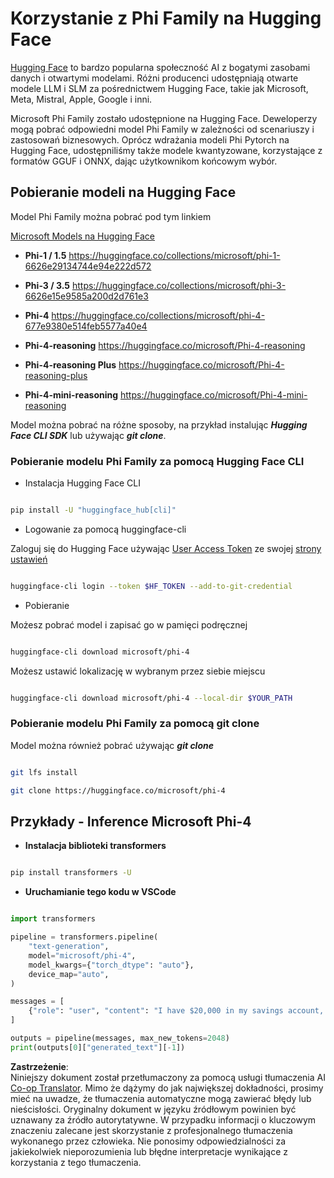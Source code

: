 <!--
CO_OP_TRANSLATOR_METADATA:
{
  "original_hash": "624fe133fba62773979d45f54519f7bb",
  "translation_date": "2025-07-16T18:52:24+00:00",
  "source_file": "md/01.Introduction/02/01.HF.md",
  "language_code": "pl"
}
-->
# **Korzystanie z Phi Family na Hugging Face**


[Hugging Face](https://huggingface.co/) to bardzo popularna społeczność AI z bogatymi zasobami danych i otwartymi modelami. Różni producenci udostępniają otwarte modele LLM i SLM za pośrednictwem Hugging Face, takie jak Microsoft, Meta, Mistral, Apple, Google i inni.

Microsoft Phi Family zostało udostępnione na Hugging Face. Deweloperzy mogą pobrać odpowiedni model Phi Family w zależności od scenariuszy i zastosowań biznesowych. Oprócz wdrażania modeli Phi Pytorch na Hugging Face, udostępniliśmy także modele kwantyzowane, korzystające z formatów GGUF i ONNX, dając użytkownikom końcowym wybór.


## **Pobieranie modeli na Hugging Face**

Model Phi Family można pobrać pod tym linkiem

[Microsoft Models na Hugging Face](https://huggingface.co/microsoft)

-  **Phi-1 / 1.5** https://huggingface.co/collections/microsoft/phi-1-6626e29134744e94e222d572

-  **Phi-3 / 3.5** https://huggingface.co/collections/microsoft/phi-3-6626e15e9585a200d2d761e3

-  **Phi-4** https://huggingface.co/collections/microsoft/phi-4-677e9380e514feb5577a40e4

- **Phi-4-reasoning** https://huggingface.co/microsoft/Phi-4-reasoning

- **Phi-4-reasoning Plus** https://huggingface.co/microsoft/Phi-4-reasoning-plus 

- **Phi-4-mini-reasoning** https://huggingface.co/microsoft/Phi-4-mini-reasoning

Model można pobrać na różne sposoby, na przykład instalując ***Hugging Face CLI SDK*** lub używając ***git clone***.

### **Pobieranie modelu Phi Family za pomocą Hugging Face CLI**

- Instalacja Hugging Face CLI

```bash

pip install -U "huggingface_hub[cli]"

```

- Logowanie za pomocą huggingface-cli

Zaloguj się do Hugging Face używając [User Access Token](https://huggingface.co/docs/hub/security-tokens) ze swojej [strony ustawień](https://huggingface.co/settings/tokens)


```bash

huggingface-cli login --token $HF_TOKEN --add-to-git-credential

```

- Pobieranie


Możesz pobrać model i zapisać go w pamięci podręcznej

```bash

huggingface-cli download microsoft/phi-4

```

Możesz ustawić lokalizację w wybranym przez siebie miejscu


```bash

huggingface-cli download microsoft/phi-4 --local-dir $YOUR_PATH

```


### **Pobieranie modelu Phi Family za pomocą git clone**

Model można również pobrać używając ***git clone***

```bash

git lfs install

git clone https://huggingface.co/microsoft/phi-4

```

## **Przykłady - Inference Microsoft Phi-4**

- **Instalacja biblioteki transformers**

```bash

pip install transformers -U

```

- **Uruchamianie tego kodu w VSCode**

```python

import transformers

pipeline = transformers.pipeline(
    "text-generation",
    model="microsoft/phi-4",
    model_kwargs={"torch_dtype": "auto"},
    device_map="auto",
)

messages = [
    {"role": "user", "content": "I have $20,000 in my savings account, where I receive a 4% profit per year and payments twice a year. Can you please tell me how long it will take for me to become a millionaire? Also, can you please explain the math step by step as if you were explaining it to an uneducated person?"},
]

outputs = pipeline(messages, max_new_tokens=2048)
print(outputs[0]["generated_text"][-1])

```

**Zastrzeżenie**:  
Niniejszy dokument został przetłumaczony za pomocą usługi tłumaczenia AI [Co-op Translator](https://github.com/Azure/co-op-translator). Mimo że dążymy do jak największej dokładności, prosimy mieć na uwadze, że tłumaczenia automatyczne mogą zawierać błędy lub nieścisłości. Oryginalny dokument w języku źródłowym powinien być uznawany za źródło autorytatywne. W przypadku informacji o kluczowym znaczeniu zalecane jest skorzystanie z profesjonalnego tłumaczenia wykonanego przez człowieka. Nie ponosimy odpowiedzialności za jakiekolwiek nieporozumienia lub błędne interpretacje wynikające z korzystania z tego tłumaczenia.